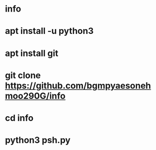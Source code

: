 # info
# apt install -u python3
# apt install git
# git clone https://github.com/bgmpyaesonehmoo290G/info
# cd info
# python3 psh.py

